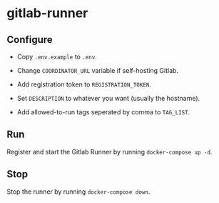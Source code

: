 # gitlab-runner

## Configure

- Copy `.env.example` to `.env`.

- Change `COORDINATOR_URL` variable if self-hosting Gitlab.

- Add registration token to `REGISTRATION_TOKEN`.

- Set `DESCRIPTION` to whatever you want (usually the hostname).

- Add allowed-to-run tags seperated by comma to `TAG_LIST`.

## Run

Register and start the Gitlab Runner by running `docker-compose up -d`.

## Stop

Stop the runner by running `docker-compose down`.
